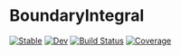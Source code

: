 # BoundaryIntegral

[![Stable](https://img.shields.io/badge/docs-stable-blue.svg)](https://arrogantgao.github.io/BoundaryIntegral.jl/stable/)
[![Dev](https://img.shields.io/badge/docs-dev-blue.svg)](https://arrogantgao.github.io/BoundaryIntegral.jl/dev/)
[![Build Status](https://github.com/ArrogantGao/BoundaryIntegral.jl/actions/workflows/CI.yml/badge.svg?branch=main)](https://github.com/ArrogantGao/BoundaryIntegral.jl/actions/workflows/CI.yml?query=branch%3Amain)
[![Coverage](https://codecov.io/gh/ArrogantGao/BoundaryIntegral.jl/branch/main/graph/badge.svg)](https://codecov.io/gh/ArrogantGao/BoundaryIntegral.jl)
